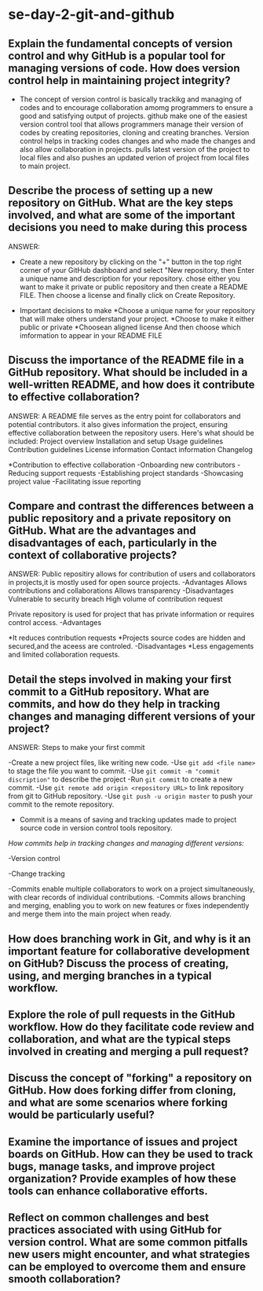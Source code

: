 # se-day-2-git-and-github
## Explain the fundamental concepts of version control and why GitHub is a popular tool for managing versions of code. How does version control help in maintaining project integrity?
- The concept of version control is basically trackikg and managing of codes and to encourage collaboration amomg programmers to ensure a good and satisfying output of projects. github make one of the easiest version control tool that allows programmers manage their version of codes by creating repositories, cloning and creating branches. Version control helps in tracking codes changes and who made the changes and also allow collaboration in projects. pulls latest version of the project to local files and also pushes an updated verion of project from local files to main project.

## Describe the process of setting up a new repository on GitHub. What are the key steps involved, and what are some of the important decisions you need to make during this process
ANSWER:
- Create a new repository by clicking on the "+" button in the top right corner of your GitHub dashboard and select "New repository, then Enter a unique name and description for your repository. chose either you want to make it private or public repository and then create a README FILE. Then choose a license and finally click on Create Repository.

- Important decisions to make
*Choose a unique name for your repository that will make others understand your project.
*Choose to make it either public or private
*Choosean aligned license
And then choose which imformation to appear in your README FILE

## Discuss the importance of the README file in a GitHub repository. What should be included in a well-written README, and how does it contribute to effective collaboration?
ANSWER:
A README file serves as the entry point for collaborators and potential contributors. it also gives information the project, ensuring effective collaboration between the repository users. Here's what should be included:
Project overview
Installation and setup
Usage guidelines
Contribution guidelines
License information
Contact information
Changelog

*Contribution to effective collaboration
   -Onboarding new contributors
   -Reducing support requests
   -Establishing project standards
   -Showcasing project value
   -Facilitating issue reporting
   
## Compare and contrast the differences between a public repository and a private repository on GitHub. What are the advantages and disadvantages of each, particularly in the context of collaborative projects?
ANSWER: Public repositiry allows for contribution of users and collaborators in projects,it is mostly used for open source projects.
    -Advantages
Allows contributions and collaborations
Allows transparency 
   -Disadvantages
Vulnerable to security breach
High volume of contribution request

 Private repository is used for project that has private information or requires control access.
  -Advantages
  
*It reduces contribution requests
*Projects source codes are hidden and secured,and the aceess are controled.
  -Disadvantages 
*Less engagements and limited collaboration requests.

## Detail the steps involved in making your first commit to a GitHub repository. What are commits, and how do they help in tracking changes and managing different versions of your project?
ANSWER:
Steps to make your first commit

-Create a new project files, like writing new code.
-Use `git add <file name>` to stage the file you want to commit.
-Use `git commit -m "commit discription"` to describe the project
-Run `git commit` to create a new commit.
-Use `git remote add origin <repository URL>` to link repository from git to GitHub repository.
-Use `git push -u origin master` to push your commit to the remote repository.

* Commit is a means of saving and tracking updates made to project source code in version control tools repository.


*How commits help in tracking changes and managing different versions:*

-Version control

-Change tracking

-Commits enable multiple collaborators to work on a project simultaneously, with clear records of individual contributions.
-Commits allows branching and merging, enabling you to work on new features or fixes independently and merge them into the main project when ready.


## How does branching work in Git, and why is it an important feature for collaborative development on GitHub? Discuss the process of creating, using, and merging branches in a typical workflow.

## Explore the role of pull requests in the GitHub workflow. How do they facilitate code review and collaboration, and what are the typical steps involved in creating and merging a pull request?

## Discuss the concept of "forking" a repository on GitHub. How does forking differ from cloning, and what are some scenarios where forking would be particularly useful?

## Examine the importance of issues and project boards on GitHub. How can they be used to track bugs, manage tasks, and improve project organization? Provide examples of how these tools can enhance collaborative efforts.

## Reflect on common challenges and best practices associated with using GitHub for version control. What are some common pitfalls new users might encounter, and what strategies can be employed to overcome them and ensure smooth collaboration?
